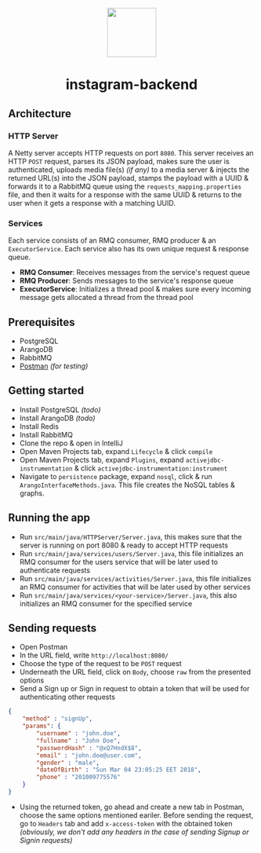 <p align="center">
  <img src="https://user-images.githubusercontent.com/11808903/36056926-52b61114-0e11-11e8-8d4e-b5b1cd5a84cf.png" width="100"/>
</p>

<h1 align="center">instagram-backend</h1>

## Architecture

### HTTP Server
A Netty server accepts HTTP requests on port `8080`. This server receives an HTTP `POST` request, parses its JSON payload, makes sure the user is authenticated, uploads media file(s) _(if any)_ to a media server & injects the returned URL(s) into the JSON payload, stamps the payload with a UUID & forwards it to a RabbitMQ queue using the `requests_mapping.properties` file, and then it waits for a response with the same UUID & returns to the user when it gets a response with a matching UUID.

### Services
Each service consists of an RMQ consumer, RMQ producer & an `ExecutorService`. Each service also has its own unique request & response queue.

- **RMQ Consumer**: Receives messages from the service's request queue
- **RMQ Producer**: Sends messages to the service's response queue
- **ExecutorService**: Initializes a thread pool & makes sure every incoming message gets allocated a thread from the thread pool

## Prerequisites
- PostgreSQL
- ArangoDB
- RabbitMQ
- [Postman](https://www.getpostman.com/apps) _(for testing)_

## Getting started
- Install PostgreSQL _(todo)_
- Install ArangoDB _(todo)_
- Install Redis
- Install RabbitMQ
- Clone the repo & open in IntelliJ
- Open Maven Projects tab, expand `Lifecycle` & click `compile`
- Open Maven Projects tab, expand `Plugins`, expand `activejdbc-instrumentation` & click `activejdbc-instrumentation:instrument`
- Navigate to `persistence` package, expand `nosql`, click & run `ArangoInterfaceMethods.java`. This file creates the NoSQL tables & graphs.

## Running the app
- Run `src/main/java/HTTPServer/Server.java`, this makes sure that the server is running on port 8080 & ready to accept HTTP requests
- Run `src/main/java/services/users/Server.java`, this file initializes an RMQ consumer for the users service that will be later used to authenticate requests
- Run `src/main/java/services/activities/Server.java`, this file initializes an RMQ consumer for activities that will be later used by other services
- Run `src/main/java/services/<your-service>/Server.java`, this also initializes an RMQ consumer for the specified service

## Sending requests
- Open Postman
- In the URL field, write `http://localhost:8080/`
- Choose the type of the request to be `POST` request
- Underneath the URL field, click on `Body`, choose `raw` from the presented options
- Send a Sign up or Sign in request to obtain a token that will be used for authenticating other requests

```json
{
    "method" : "signUp",
    "params": {
        "username" : "john.doe",
        "fullname" : "John Doe",
        "passwordHash" : "@xQ7HndX$8",
        "email" : "john.doe@user.com",
        "gender" : "male",
        "dateOfBirth" : "Sun Mar 04 23:05:25 EET 2018",
        "phone" : "201009775576"
    }
}
```

- Using the returned token, go ahead and create a new tab in Postman, choose the same options mentioned eariler. Before sending the request, go to `Headers` tab and add `x-access-token` with the obtained token _(obviously, we don't add any headers in the case of sending Signup or Signin requests)_

